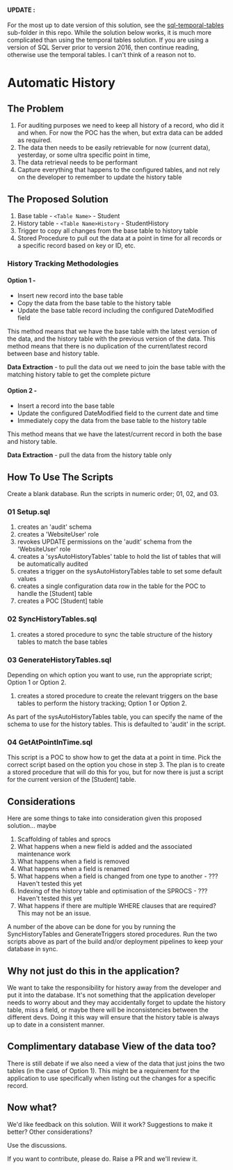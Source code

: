 #### UPDATE :
For the most up to date version of this solution, see the [sql-temporal-tables](/sql-temporal-tables/README.md) sub-folder in this repo.
While the solution below works, it is much more complicated than using the temporal tables solution.
If you are using a version of SQL Server prior to version 2016, then continue reading, otherwise use the temporal tables.  I can't think of a reason not to.

# Automatic History

## The Problem

1. For auditing purposes we need to keep all history of a record, who did it and when.  For now the POC has the when, but extra data can be added as required.
2. The data then needs to be easily retrievable for now (current data), yesterday, or some ultra specific point in time,		
3. The data retrieval needs to be performant
4. Capture everything that happens to the configured tables, and not rely on the developer to remember to update the history table

## The Proposed Solution

1. Base table - ```<Table Name>``` - Student
2. History table - ```<Table Name>History``` - StudentHistory
3. Trigger to copy all changes from the base table to history table	
4. Stored Procedure to pull out the data at a point in time for all records or a specific record based on key or ID, etc.

### History Tracking Methodologies

#### Option 1 -
- Insert new record into the base table
- Copy the data from the base table to the history table
- Update the base table record including the configured DateModified field

This method means that we have the base table with the latest version of the data, and the history table with the previous version of the data.  This method means that there is no duplication of the current/latest record between base and history table.

**Data Extraction** - to pull the data out we need to join the base table with the matching history table to get the complete picture

#### Option 2 -
- Insert a record into the base table
- Update the configured DateModified field to the current date and time
- Immediately copy the data from the base table to the history table

This method means that we have the latest/current record in both the base and history table.

**Data Extraction** - pull the data from the history table only

## How To Use The Scripts

Create a blank database.  Run the scripts in numeric order; 01, 02, and 03.

### 01 Setup.sql
1. creates an 'audit' schema
2. creates a 'WebsiteUser' role
3. revokes UPDATE permissions on the 'audit' schema from the 'WebsiteUser' role
4. creates a 'sysAutoHistoryTables' table to hold the list of tables that will be automatically audited
5. creates a trigger on the sysAutoHistoryTables table to set some default values
6. creates a single configuration data row in the table for the POC to handle the [Student] table
7. creates a POC [Student] table

### 02 SyncHistoryTables.sql
1. creates a stored procedure to sync the table structure of the history tables to match the base tables

### 03 GenerateHistoryTables.sql
Depending on which option you want to use, run the appropriate script; Option 1 or Option 2.
1. creates a stored procedure to create the relevant triggers on the base tables to perform the history tracking; Option 1 or Option 2.

As part of the sysAutoHistoryTables table, you can specify the name of the schema to use for the history tables.  This is defaulted to 'audit' in the script.

### 04 GetAtPointInTime.sql
This script is a POC to show how to get the data at a point in time.  Pick the correct script based on the option you chose in step 3.
The plan is to create a stored procedure that will do this for you, but for now there is just a script for the current version of the [Student] table.

## Considerations
Here are some things to take into consideration given this proposed solution... maybe

1. Scaffolding of tables and sprocs
2. What happens when a new field is added and the associated maintenance work
3. What happens when a field is removed
4. What happens when a field is renamed					
5. What happens when a field is changed from one type to another - ??? Haven't tested this yet
6. Indexing of the history table and optimisation of the SPROCS - ??? Haven't tested this yet
7. What happens if there are multiple WHERE clauses that are required?  This may not be an issue.

A number of the above can be done for you by running the SyncHistoryTables and GenerateTriggers stored procedures.
Run the two scripts above as part of the build and/or deployment pipelines to keep your database in sync. 

## Why not just do this in the application?
We want to take the responsibility for history away from the developer and put it into the database.  It's not something that the application developer needs to worry about and they may accidentally forget to update the history table, miss a field, or maybe there will be inconsistencies between the different devs.  Doing it this way will ensure that the history table is always up to date in a consistent manner.

## Complimentary database View of the data too?
There is still debate if we also need a view of the data that just joins the two tables (in the case of Option 1).  This might be a requirement for the application to use specifically when listing out the changes for a specific record.

## Now what?
We'd like feedback on this solution.
Will it work?
Suggestions to make it better?
Other considerations?

Use the discussions.

If you want to contribute, please do.  Raise a PR and we'll review it.
